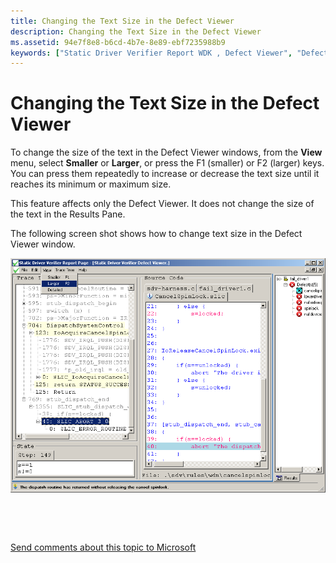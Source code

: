 ```yaml
---
title: Changing the Text Size in the Defect Viewer
description: Changing the Text Size in the Defect Viewer
ms.assetid: 94e7f8e8-b6cd-4b7e-8e89-ebf7235988b9
keywords: ["Static Driver Verifier Report WDK , Defect Viewer", "Defect Viewer WDK Static Driver Verifier", "text size WDK Defect Viewer"]
---
```


# Changing the Text Size in the Defect Viewer


To change the size of the text in the Defect Viewer windows, from the **View** menu, select **Smaller** or **Larger**, or press the F1 (smaller) or F2 (larger) keys. You can press them repeatedly to increase or decrease the text size until it reaches its minimum or maximum size.

This feature affects only the Defect Viewer. It does not change the size of the text in the Results Pane.

The following screen shot shows how to change text size in the Defect Viewer window.

![screen shot showing how to change text size in the defect viewer window](images/sdv-defectviewerbig.png)

 

 

[Send comments about this topic to Microsoft](mailto:wsddocfb@microsoft.com?subject=Documentation%20feedback%20[devtest\devtest]:%20Changing%20the%20Text%20Size%20in%20the%20Defect%20Viewer%20%20RELEASE:%20%2811/17/2016%29&body=%0A%0APRIVACY%20STATEMENT%0A%0AWe%20use%20your%20feedback%20to%20improve%20the%20documentation.%20We%20don't%20use%20your%20email%20address%20for%20any%20other%20purpose,%20and%20we'll%20remove%20your%20email%20address%20from%20our%20system%20after%20the%20issue%20that%20you're%20reporting%20is%20fixed.%20While%20we're%20working%20to%20fix%20this%20issue,%20we%20might%20send%20you%20an%20email%20message%20to%20ask%20for%20more%20info.%20Later,%20we%20might%20also%20send%20you%20an%20email%20message%20to%20let%20you%20know%20that%20we've%20addressed%20your%20feedback.%0A%0AFor%20more%20info%20about%20Microsoft's%20privacy%20policy,%20see%20http://privacy.microsoft.com/default.aspx. "Send comments about this topic to Microsoft")




